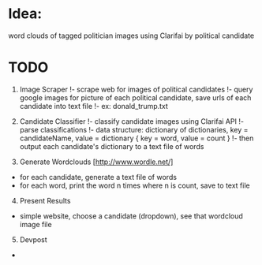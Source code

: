 # Idea: 
word clouds of tagged politician images using Clarifai by political candidate

# TODO

1. Image Scraper
  !- scrape web for images of political candidates
  !- query google images for picture of each political candidate, save urls of each candidate into text file
  !- ex: donald_trump.txt


2. Candidate Classifier
  !- classify candidate images using Clarifai API
  !- parse classifications
  !- data structure: dictionary of dictionaries, key = candidateName, value = dictionary { key = word, value = count }
  !- then output each candidate's dictionary to a text file of words


3. Generate Wordclouds [http://www.wordle.net/]
  - for each candidate, generate a text file of words
  - for each word, print the word n times where n is count, save to text file


4. Present Results
  - simple website, choose a candidate (dropdown), see that wordcloud image file

5. Devpost
-